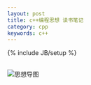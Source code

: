 ```yaml
---
layout: post
title: c++编程思想 读书笔记
category: cpp
keywords: c++
---
```

{% include JB/setup %}

## 

![思想导图](https://wanghenshui.github.io/assets/img/thinking-in-c++.png )





